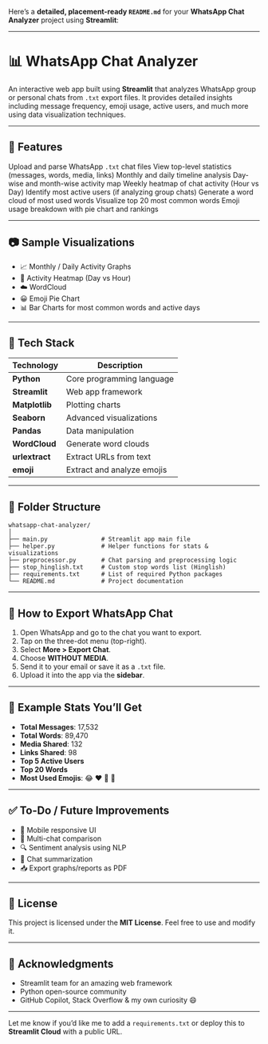 Here’s a **detailed, placement-ready `README.md`** for your **WhatsApp Chat Analyzer** project using **Streamlit**:

---

# 📊 WhatsApp Chat Analyzer

An interactive web app built using **Streamlit** that analyzes WhatsApp group or personal chats from `.txt` export files. It provides detailed insights including message frequency, emoji usage, active users, and much more using data visualization techniques.

---

## 📌 Features

 Upload and parse WhatsApp `.txt` chat files
 View top-level statistics (messages, words, media, links)
 Monthly and daily timeline analysis
 Day-wise and month-wise activity map
 Weekly heatmap of chat activity (Hour vs Day)
 Identify most active users (if analyzing group chats)
 Generate a word cloud of most used words
 Visualize top 20 most common words
 Emoji usage breakdown with pie chart and rankings

---

## 📷 Sample Visualizations

* 📈 Monthly / Daily Activity Graphs
* 📅 Activity Heatmap (Day vs Hour)
* ☁️ WordCloud
* 😀 Emoji Pie Chart
* 📊 Bar Charts for most common words and active days

---

## 🔧 Tech Stack

| Technology     | Description                |
| -------------- | -------------------------- |
| **Python**     | Core programming language  |
| **Streamlit**  | Web app framework          |
| **Matplotlib** | Plotting charts            |
| **Seaborn**    | Advanced visualizations    |
| **Pandas**     | Data manipulation          |
| **WordCloud**  | Generate word clouds       |
| **urlextract** | Extract URLs from text     |
| **emoji**      | Extract and analyze emojis |

---

## 📂 Folder Structure

```plaintext
whatsapp-chat-analyzer/
│
├── main.py               # Streamlit app main file
├── helper.py             # Helper functions for stats & visualizations
├── preprocessor.py       # Chat parsing and preprocessing logic
├── stop_hinglish.txt     # Custom stop words list (Hinglish)
├── requirements.txt      # List of required Python packages
└── README.md             # Project documentation
```
---

## 📁 How to Export WhatsApp Chat

1. Open WhatsApp and go to the chat you want to export.
2. Tap on the three-dot menu (top-right).
3. Select **More > Export Chat**.
4. Choose **WITHOUT MEDIA**.
5. Send it to your email or save it as a `.txt` file.
6. Upload it into the app via the **sidebar**.

---

## 📌 Example Stats You’ll Get

* **Total Messages**: 17,532
* **Total Words**: 89,470
* **Media Shared**: 132
* **Links Shared**: 98
* **Top 5 Active Users**
* **Top 20 Words**
* **Most Used Emojis**: 😂 ❤️ 🙏 🤣

---

## ✅ To-Do / Future Improvements

* 📱 Mobile responsive UI
* 📁 Multi-chat comparison
* 🔍 Sentiment analysis using NLP
* 🧠 Chat summarization
* 📥 Export graphs/reports as PDF

---



## 📜 License

This project is licensed under the **MIT License**. Feel free to use and modify it.

---

## 🔗 Acknowledgments

* Streamlit team for an amazing web framework
* Python open-source community
* GitHub Copilot, Stack Overflow & my own curiosity 😄

---

Let me know if you’d like me to add a `requirements.txt` or deploy this to **Streamlit Cloud** with a public URL.
